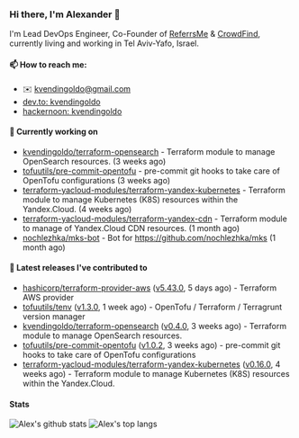 ### Hi there, I'm Alexander 👋

I'm Lead DevOps Engineer, Co-Founder of [ReferrsMe](https://referrs.me/) & [CrowdFind](https://crowdfind.ai/), currently living and working in Tel Aviv-Yafo, Israel.

#### 📫 How to reach me:

- ✉️ kvendingoldo@gmail.com
- [dev.to: kvendingoldo](https://dev.to/kvendingoldo)
- [hackernoon: kvendingoldo](https://hackernoon.com/u/kvendingoldo)

#### 👷 Currently working on


- [kvendingoldo/terraform-opensearch](https://github.com/kvendingoldo/terraform-opensearch) - Terraform module to manage OpenSearch resources. (3 weeks ago)
- [tofuutils/pre-commit-opentofu](https://github.com/tofuutils/pre-commit-opentofu) - pre-commit git hooks to take care of OpenTofu configurations (3 weeks ago)
- [terraform-yacloud-modules/terraform-yandex-kubernetes](https://github.com/terraform-yacloud-modules/terraform-yandex-kubernetes) - Terraform module to manage Kubernetes (K8S) resources within the Yandex.Cloud. (4 weeks ago)
- [terraform-yacloud-modules/terraform-yandex-cdn](https://github.com/terraform-yacloud-modules/terraform-yandex-cdn) - Terraform module to manage of Yandex.Cloud CDN resources. (1 month ago)
- [nochlezhka/mks-bot](https://github.com/nochlezhka/mks-bot) - Bot for https://github.com/nochlezhka/mks (1 month ago)

#### 🔭 Latest releases I've contributed to

- [hashicorp/terraform-provider-aws](https://github.com/hashicorp/terraform-provider-aws) ([v5.43.0](https://github.com/hashicorp/terraform-provider-aws/releases/tag/v5.43.0), 5 days ago) - Terraform AWS provider
- [tofuutils/tenv](https://github.com/tofuutils/tenv) ([v1.3.0](https://github.com/tofuutils/tenv/releases/tag/v1.3.0), 1 week ago) - OpenTofu / Terraform / Terragrunt version manager
- [kvendingoldo/terraform-opensearch](https://github.com/kvendingoldo/terraform-opensearch) ([v0.4.0](https://github.com/kvendingoldo/terraform-opensearch/releases/tag/v0.4.0), 3 weeks ago) - Terraform module to manage OpenSearch resources.
- [tofuutils/pre-commit-opentofu](https://github.com/tofuutils/pre-commit-opentofu) ([v1.0.2](https://github.com/tofuutils/pre-commit-opentofu/releases/tag/v1.0.2), 3 weeks ago) - pre-commit git hooks to take care of OpenTofu configurations
- [terraform-yacloud-modules/terraform-yandex-kubernetes](https://github.com/terraform-yacloud-modules/terraform-yandex-kubernetes) ([v0.16.0](https://github.com/terraform-yacloud-modules/terraform-yandex-kubernetes/releases/tag/v0.16.0), 4 weeks ago) - Terraform module to manage Kubernetes (K8S) resources within the Yandex.Cloud.

#### Stats

![Alex's github stats](https://github-readme-stats.vercel.app/api?username=kvendingoldo&show_icons=true&theme=default&disable_animations=true&count_private=true&hide_rank=true&include_all_commits=true&custom_title=GitHub%20Stats&line_height=20)
![Alex's top langs](https://github-readme-stats.vercel.app/api/top-langs/?username=kvendingoldo&hide=tex,html,hcl,css,jupyter%20notebook&layout=compact)
